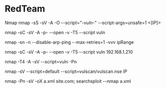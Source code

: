# RedTeam
Nmap
nmap -sS -sV -A -O --script="*-vuln-*" --script-args=unsafe=1 <[IP]>

nmap -sC -sV -A -p- --open -v -T5 --script vuln 

nmap -sn -n --disable-arp-ping --max-retries=1 -vvv ipRange

nmap -sC -sV -A -p- --open -v -T5 --script vuln 192.168.1.210

nmap -T4 -A -sV --script=vuln -Pn

nmap -sV --script=default --script=vulscan/vulscan.nse IP

nmap -Pn -sV -oX a.xml site.com; searchsploit --nmap a.xml
